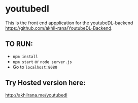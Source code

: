 # youtubedl

This is the front end appplication for the youtubeDL-backend https://github.com/akhil-rana/YoutubeDL-Backend.

## TO RUN:
- `npm install`
- `npm start` or `node server.js`
- Go to `localhost:8080`


## Try Hosted version here:
http://akhilrana.me/youtubedl
